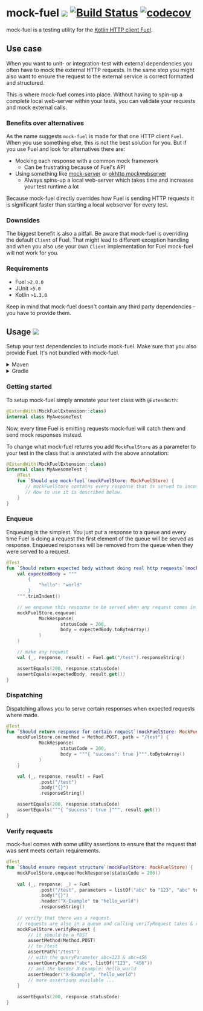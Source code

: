 # mock-fuel [![](https://jitpack.io/v/KennethWussmann/mock-fuel.svg)](https://jitpack.io/#KennethWussmann/mock-fuel.svg) [![Build Status](https://travis-ci.org/KennethWussmann/mock-fuel.svg?branch=master)](https://travis-ci.org/KennethWussmann/mock-fuel) [![codecov](https://codecov.io/gh/KennethWussmann/mock-fuel/branch/master/graph/badge.svg)](https://codecov.io/gh/KennethWussmann/mock-fuel)

mock-fuel is a testing utility for the [Kotlin HTTP client Fuel](https://github.com/kittinunf/fuel). 

## Use case
When you want to unit- or integration-test with external dependencies you often have to mock the external HTTP requests.
In the same step you might also want to ensure the request to the external service is correct formatted and structured. 

This is where mock-fuel comes into place. Without having to spin-up a complete local web-server within your tests, you can
validate your requests and mock external calls.

### Benefits over alternatives
As the name suggests `mock-fuel` is made for that one HTTP client `Fuel`. When you use something else, this is not the best solution for you.
But if you use Fuel and look for alternatives there are:
* Mocking each response with a common mock framework
    * Can be frustrating because of Fuel's API
* Using something like [mock-server](http://mock-server.com/) or [okhttp mockwebserver](https://github.com/square/okhttp/tree/master/mockwebserver)
    * Always spins-up a local web-server which takes time and increases your test runtime a lot
    
Because mock-fuel directly overrides how Fuel is sending HTTP requests it is significant faster than starting a local webserver for every test.

### Downsides
The biggest benefit is also a pitfall. Be aware that mock-fuel is overriding the default `Client` of Fuel.
That might lead to different exception handling and when you also use your own `Client` implementation for Fuel mock-fuel will not work for you.

### Requirements
* Fuel `>2.0.0`
* JUnit `>5.0`
* Kotlin `>1.3.0`

Keep in mind that mock-fuel doesn't contain any third party dependencies - you have to provide them.

## Usage [![](https://jitpack.io/v/KennethWussmann/mock-fuel.svg)](https://jitpack.io/#KennethWussmann/mock-fuel.svg) 

Setup your test dependencies to include mock-fuel. Make sure that you also provide Fuel. It's not bundled with mock-fuel.

<details><summary>Maven</summary>
<p>

Replace `Version` with above latest version.

```XML
<repositories>
    <repository>
        <id>jitpack.io</id>
        <url>https://jitpack.io</url>
    </repository>
</repositories>
```
```XML
<dependencies>
    <dependency>
        <groupId>com.github.KennethWussmann</groupId>
        <artifactId>mock-fuel</artifactId>
        <version>VERSION</version>
        <scope>test</scope>
    </dependency>
</dependencies>
```

</p>
</details>

<details><summary>Gradle</summary>
<p>

Replace `Version` with above latest version.


```Groovy
repositories {
    maven { url 'https://jitpack.io' }
}

dependencies {
    testCompile 'com.github.KennethWussmann:mock-fuel:VERSION' 
}
```

</p>
</details>

### Getting started
To setup mock-fuel simply annotate your test class with `@ExtendWith`:

```kotlin
@ExtendWith(MockFuelExtension::class)
internal class MyAwesomeTest 
```

Now, every time Fuel is emitting requests mock-fuel will catch them and send mock responses instead.

To change what mock-fuel returns you add `MockFuelStore` as a parameter to your test in the class that is annotated with the above annotation:
```kotlin
@ExtendWith(MockFuelExtension::class)
internal class MyAwesomeTest {
    @Test
    fun `Should use mock-fuel`(mockFuelStore: MockFuelStore) {
       // mockFuelStore contains every response that is served to incoming requests.
       // How to use it is described below.
    }
}
```

### Enqueue
Enqueuing is the simplest. You just put a response to a queue and every time Fuel is doing a request the first element of the queue
will be served as response. Enqueued responses will be removed from the queue when they were served to a request.

```kotlin
@Test
fun `Should return expected body without doing real http requests`(mockFuelStore: MockFuelStore) {
    val expectedBody = """
        {
            "hello": "world"
        }
    """.trimIndent()

    // we enqueue this response to be served when any request comes in
    mockFuelStore.enqueue(
            MockResponse(
                    statusCode = 200,
                    body = expectedBody.toByteArray()
            )
    )

    // make any request
    val (_, response, result) = Fuel.get("/test").responseString()

    assertEquals(200, response.statusCode)
    assertEquals(expectedBody, result.get())
}
```

### Dispatching
Dispatching allows you to serve certain responses when expected requests where made.

```kotlin
@Test
fun `Should return response for certain request`(mockFuelStore: MockFuelStore) {
    mockFuelStore.on(method = Method.POST, path = "/test") {
            MockResponse(
                    statusCode = 200,
                    body = """{ "success": true }""".toByteArray()
            )
    }

    val (_, response, result) = Fuel
            .post("/test")
            .body("{}")
            .responseString()

    assertEquals(200, response.statusCode)
    assertEquals("""{ "success": true }""", result.get())
}
```

### Verify requests
mock-fuel comes with some utility assertions to ensure that the request that was sent meets certain requirements.

```kotlin
@Test
fun `Should ensure request structure`(mockFuelStore: MockFuelStore) {
    mockFuelStore.enqueue(MockResponse(statusCode = 200))
    
    val (_, response, _) = Fuel
            .post("/test", parameters = listOf("abc" to "123", "abc" to "456"))
            .body("{}")
            .header("X-Example" to "hello_world")
            .responseString()
    
    // verify that there was a request.
    // requests are also in a queue and calling verifyRequest takes & removes the first
    mockFuelStore.verifyRequest {
        // it should be a POST
        assertMethod(Method.POST)
        // to /test
        assertPath("/test")
        // with the queryParameter abc=123 & abc=456
        assertQueryParams("abc", listOf("123", "456"))
        // and the header X-Example: hello_world
        assertHeader("X-Example", "hello_world")
        // more assertions available ...
    }
    
    assertEquals(200, response.statusCode)
}
```